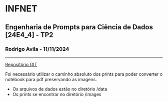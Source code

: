# INFNET
## Engenharia de Prompts para Ciência de Dados [24E4_4] - TP2
### Rodrigo Avila - 11/11/2024
---

[Repositório GIT](https://github.com/r-moreira/infnet-eng-prompt-tp2)

Foi necessário utilizar o caminho absoluto dos prints para poder converter o notebook para pdf preservando as imagens.

* Os arquivos de dados estão no diretório /data
* Os prints se encontrar no diretório /images
